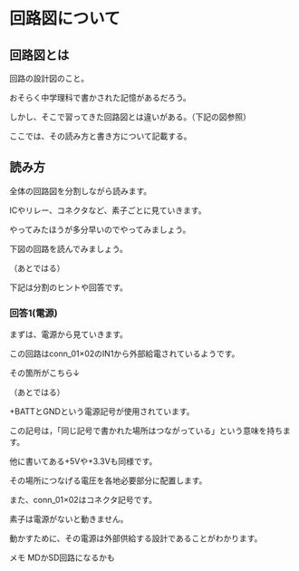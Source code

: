 # 回路図について

## 回路図とは
回路の設計図のこと。

おそらく中学理科で書かされた記憶があるだろう。

しかし、そこで習ってきた回路図とは違いがある。（下記の図参照）

ここでは、その読み方と書き方について記載する。

## 読み方
全体の回路図を分割しながら読みます。

ICやリレー、コネクタなど、素子ごとに見ていきます。

やってみたほうが多分早いのでやってみましょう。

下図の回路を読んでみましょう。

（あとではる）

下記は分割のヒントや回答です。



### 回答1(電源)
まずは、電源から見ていきます。

この回路はconn_01×02のIN1から外部給電されているようです。

その箇所がこちら↓

（あとではる）

+BATTとGNDという電源記号が使用されています。

この記号は，「同じ記号で書かれた場所はつながっている」という意味を持ちます。

他に書いてある+5Vや+3.3Vも同様です。

その場所につなげる電圧を各地必要部分に配置します。

また、conn_01×02はコネクタ記号です。

素子は電源がないと動きません。

動かすために、その電源は外部供給する設計であることがわかります。


メモ
MDかSD回路になるかも
